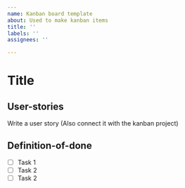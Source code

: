 ```yaml
---
name: Kanban board template
about: Used to make kanban items
title: ''
labels: ''
assignees: ''

---
```


# Title

## User-stories 
Write a user story
(Also connect it with the kanban project)
## Definition-of-done
- [ ] Task 1
- [ ] Task 2
- [ ] Task 2
